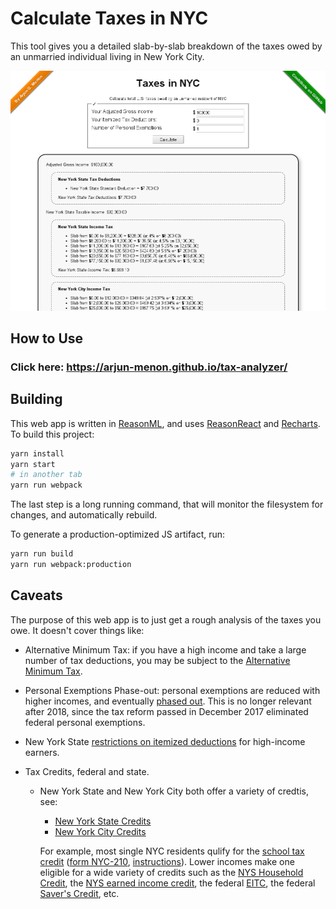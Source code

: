 Calculate Taxes in NYC
======================
This tool gives you a detailed slab-by-slab breakdown of the taxes owed by an unmarried individual living in New York City.

![Snapshot of web-based interface](https://raw.githubusercontent.com/arjun-menon/tax-analyzer/master/res/snapshot-web.png)

How to Use
----------
### Click here: https://arjun-menon.github.io/tax-analyzer/

Building
--------

This web app is written in [ReasonML](https://reasonml.github.io/), and uses [ReasonReact](https://reasonml.github.io/reason-react/) and [Recharts](http://recharts.org/en-US/). To build this project:
```sh
yarn install
yarn start
# in another tab
yarn run webpack
```

The last step is a long running command, that will monitor the filesystem for changes, and automatically rebuild.

To generate a production-optimized JS artifact, run:
```sh
yarn run build
yarn run webpack:production
```

Caveats
-------

The purpose of this web app is to just get a rough analysis of the taxes you owe. It doesn't cover things like:

 * Alternative Minimum Tax: if you have a high income and take a large number of tax deductions, you may be subject to the [Alternative Minimum Tax](https://en.wikipedia.org/wiki/Alternative_minimum_tax).

 * Personal Exemptions Phase-out: personal exemptions are reduced with higher incomes, and eventually [phased out](https://en.wikipedia.org/wiki/Personal_exemption_(United_States)#Phase-out). This is no longer relevant after 2018, since the tax reform passed in December 2017 eliminated federal personal exemptions.

 * New York State [restrictions on itemized deductions](http://barclaydamon.com/alerts/New-Restrictions-on-Itemized-Deductions-for-New-York-Income-Tax-Purposes-05-28-2009) for high-income earners.

 * Tax Credits, federal and state.
    * New York State and New York City both offer a variety of credtis, see:
        * [New York State Credits](http://www.tax.ny.gov/pit/credits/income_tax_credits.htm)
        * [New York City Credits](http://www.tax.ny.gov/pit/credits/new_york_city_credits.htm)
      
      For example, most single NYC residents qulify for the [school tax credit](http://www.tax.ny.gov/pit/credits/new_york_city_credits.htm#nyc_school) ([form NYC-210](http://www.tax.ny.gov/pdf/current_forms/it/nyc210_fill_in.pdf), [instructions](http://www.tax.ny.gov/pdf/current_forms/it/nyc210i.pdf)). Lower incomes make one eligible for a wide variety of credits such as the [NYS Household Credit](http://www.tax.ny.gov/pit/credits/household_credit.htm), the [NYS earned income credit](http://www.tax.ny.gov/pit/credits/earned_income_credit.htm), the federal [EITC](http://www.irs.gov/Individuals/EITC,-Earned-Income-Tax-Credit,-Questions-and-Answers), the federal [Saver's Credit](http://www.irs.gov/Retirement-Plans/Plan-Participant,-Employee/Retirement-Topics-Retirement-Savings-Contributions-Credit-%28Saver%E2%80%99s-Credit%29), etc.

